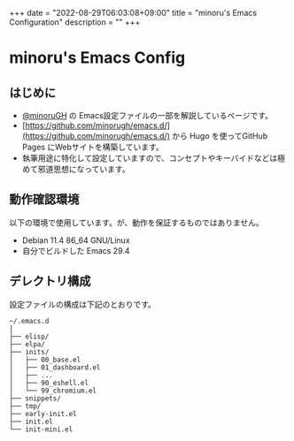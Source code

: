 +++
date = "2022-08-29T06:03:08+09:00"
title = "minoru's Emacs Configuration"
description = ""
+++
# minoru's Emacs Config

## はじめに
* [@minoruGH](https://twitter.com/minorugh)  の Emacs設定ファイルの一部を解説しているページです。
* [https://github.com/minorugh/emacs.d/](https://github.com/minorugh/emacs.d/) から
Hugo を使ってGitHub Pages にWebサイトを構築しています。
* 執筆用途に特化して設定していますので、コンセプトやキーバイドなどは極めて邪道思想になっています。

## 動作確認環境
以下の環境で使用しています。が、動作を保証するものではありません。

* Debian 11.4  86_64 GNU/Linux
* 自分でビルドした Emacs 29.4

## デレクトリ構成
設定ファイルの構成は下記のとおりです。

```shellsession
~/.emacs.d
│
├── elisp/
├── elpa/
├── inits/
│   ├── 00_base.el
│   ├── 01_dashboard.el
│   ├── ...
│   ├── 90_eshell.el
│   └── 99_chromium.el
├── snippets/
├── tmp/
├── early-init.el
├── init.el
└── init-mini.el
```
